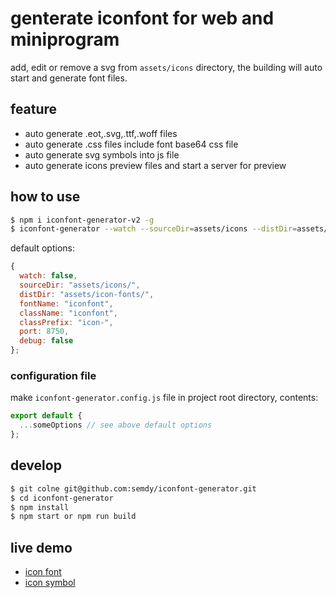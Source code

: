 # genterate iconfont for web and miniprogram

add, edit or remove a svg from `assets/icons` directory, the building will auto start and generate font files.

## feature

- auto generate .eot,.svg,.ttf,.woff files
- auto generate .css files include font base64 css file
- auto generate svg symbols into js file
- auto generate icons preview files and start a server for preview

## how to use

```bash
$ npm i iconfont-generator-v2 -g
$ iconfont-generator --watch --sourceDir=assets/icons --distDir=assets/icon-fonts
```

default options:

```javascript
{
  watch: false,
  sourceDir: "assets/icons/",
  distDir: "assets/icon-fonts/",
  fontName: "iconfont",
  className: "iconfont",
  classPrefix: "icon-",
  port: 8750,
  debug: false
};
```

### configuration file

make `iconfont-generator.config.js` file in project root directory, contents:

```javascript
export default {
  ...someOptions // see above default options
};
```

## develop

```bash
$ git colne git@github.com:semdy/iconfont-generator.git
$ cd iconfont-generator
$ npm install
$ npm start or npm run build
```

## live demo

- [icon font](https://semdy.github.io/iconfont-generator/assets/icon-fonts/preview_fontclass.html)
- [icon symbol](https://semdy.github.io/iconfont-generator/assets/icon-fonts/preview_symbol.html)
